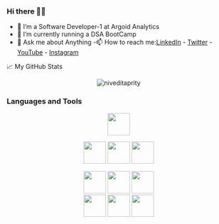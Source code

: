 ### Hi there 👩‍🎓
           
- 🔭 I’m a Software Developer-1 at Argoid Analytics
- 👯 I’m  currently running a DSA BootCamp 
- 💬 Ask me about Anything 
-📫 How to reach me:[LinkedIn](https://www.linkedin.com/in/nivedita-kumari-47a469163/)
           - [Twitter](https://twitter.com/nivedit08422106)
           - [YouTube](https://www.youtube.com/channel/UCXvLMx5SFLUDuGweg-ZnfSg)
           - [Instagram](https://www.instagram.com/tech_adora/)
           
           
<summary>📈 My GitHub Stats</summary>

<p align="center"> <img src="https://github-readme-stats.vercel.app/api?username=niveditaprity&show_icons=true&theme=gotham" alt="niveditaprity" />
           

### Languages and Tools

<div align="center">
<code><img height="50" src="https://www.vectorlogo.zone/util/preview.html?image=/logos/apache_spark/apache_spark-ar21.svg"></code>
           
<code><img height="50" src="https://www.vectorlogo.zone/util/preview.html?image=/logos/angular/angular-icon.svg"></code>
<code><img height="50" src="https://www.vectorlogo.zone/util/preview.html?image=/logos/java/java-vertical.svg"></code>
<code><img height="50" src="https://www.vectorlogo.zone/logos/javascript/javascript-horizontal.svg"></code>
</div>
<div align="center">
<code><img height="50" src="https://www.vectorlogo.zone/util/preview.html?image=/logos/mysql/mysql-ar21.svg"></code>
<code><img height="50" src="https://www.vectorlogo.zone/logos/djangoproject/djangoproject-ar21.svg"></code>
<code><img height="50" src="https://www.vectorlogo.zone/logos/python/python-ar21.svg"></code>     
</div>
<div align="center">
<code><img height="50" src="https://www.vectorlogo.zone/util/preview.html?image=/logos/jupyter/jupyter-ar21.svg"></code>
<code><img height="50" src="https://www.vectorlogo.zone/util/preview.html?image=/logos/scala-lang/scala-lang-ar21.svg"></code>
<code><img height="50" src="https://www.vectorlogo.zone/util/preview.html?image=/logos/jquery/jquery-ar21.svg"></code>       
</div>

